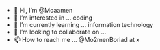 - 👋 Hi, I’m @Moaamen
- 👀 I’m interested in ... coding 
- 🌱 I’m currently learning ... information technology 
- 💞️ I’m looking to collaborate on ...
- 📫 How to reach me ... @Mo2menBoriad at x

<!---
Moaamen/Moaamen is a ✨ special ✨ repository because its `README.md` (this file) appears on your GitHub profile.
You can click the Preview link to take a look at your changes.
--->
